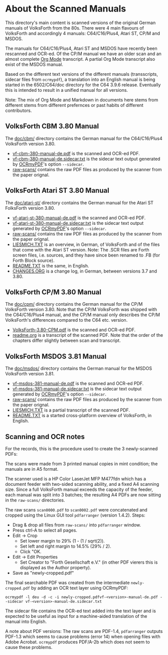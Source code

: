 # About the Scanned Manuals

This directory's main content is scanned versions of the original German
manuals of VolksForth from the 80s. There were 4 main flavours of VolksForth
and accordingly 4 manuals: C64/C16/Plus4, Atari ST, CP/M and MSDOS.

The manuals for C64/C16/Plus4, Atari ST and MSDOS have recently been rescanned
and OCR-ed. Of the CP/M manual we have an older scan and an almost complete
[Org Mode](https://orgmode.org/) transcript. A partial Org Mode transcript also
exist of the MSDOS manual.

Based on the different text versions of the different manuals (transscripts,
sidecar files from `ocrmypdf`), a translation into an English manual is being
started in the 6502/C64/doc directory for the C64 3.9.6 release. Eventually
this is intended to result in a unified manual for all versions.

Note: The mix of Org Mode and Markdown in documents here stems from different
stems from different prefernces or past habits of different contributors.

## VolksForth CBM 3.80 Manual

The [doc/cbm/](cbm) directory contains the German manual for the C64/C16/Plus4
VolksForth version 3.80.

* [vf-cbm-380-manual-de.pdf](cbm/vf-cbm-380-manual-de.pdf) is the scanned and
OCR-ed PDF.
* [vf-cbm-380-manual-de.sidecar.txt](cbm/vf-cbm-380-manual-de.sidecar.txt)
  is the sidecar text output generated by
  [OCRmyPDF](https://github.com/ocrmypdf/OCRmyPDF)'s option `--sidecar`.
* [raw-scans/](cbm/raw-scans) contains the raw PDF files as produced by the
  scanner from the paper orignal.

## VolksForth Atari ST 3.80 Manual

The [doc/atari-st/](atari-st) directory contains the German manual for the
Atari ST FolksForth version 3.80.

* [vf-atari-st-380-manual-de.pdf](atari-st/vf-atari-st-380-manual-de.pdf) is
  the scanned and OCR-ed PDF.
* [vf-atari-st-380-manual-de.sidecar.txt](atari-st/vf-atari-st-380-manual-de.sidecar.txt)
  is the sidecar text output generated by
  [OCRmyPDF](https://github.com/ocrmypdf/OCRmyPDF)'s option `--sidecar`.
* [raw-scans/](atari-st/raw-scans) contains the raw PDF files as produced by
  the scanner from the paper orignal.
* [LIESMICH.TXT](atari-st/LIESMICH.TXT) is an overview, in German,
  of VolksForth and of the files that come with the Atari ST version.
  Note: The .SCR files are Forth screen files, i.e. sources, and they have
  since been renamed to .FB (for Forth Block source).
* [README.TXT](atari-st/README.TXT) is the same, in English.
* [CHANGES.ORG](atari-st/CHANGES.ORG) is a change log, in German, between
  versions 3.7 and 3.80.

## VolksForth CP/M 3.80 Manual

The [doc/cpm/](cpm) directory contains the German manual for the CP/M
VolksForth version 3.80. Note that the CP/M VolksForth was shipped with the
C64/C16/Plus4 manual, and the CP/M manual only describes the CP/M VolksForth's
differences compared to the C64 etc. version.

* [VolksForth-3.80-CPM.pdf](cpm/VolksForth-3.80-CPM.pdf) is the scanned
  and OCR-ed PDF.
* [readme.org](cpm/readme.org) is a transcript of the scanned PDF. Note that
  the order of the chapters differ slightly between scan and transcript.

## VolksForth MSDOS 3.81 Manual

The [doc/msdos/](msdos) directory contains the German manual for the MSDOS
VolksForth version 3.81.

* [vf-msdos-381-manual-de.pdf](msdos/vf-msdos-381-manual-de.pdf) is the scanned
  and OCR-ed PDF.
* [vf-msdos-381-manual-de.sidecar.txt](msdos/vf-msdos-381-manual-de.sidecar.txt)
  is the sidecar text output generated by
  [OCRmyPDF](https://github.com/ocrmypdf/OCRmyPDF)'s option `--sidecar`.
* [raw-scans/](msdos/raw-scans) contains the raw PDF files as produced by the
  scanner from the paper orignal.
* [LIESMICH.TXT](msdos/LIESMICH.TXT) is a partial transcript of the scanned
  PDF.
* [README.TXT](msdos/README.TXT) is a started cross-platform overview of
  VolksForth, in English.

## Scanning and OCR notes

For the records, this is the procedure used to create the 3 newly-scanned PDFs:

The scans were made from 3 printed manual copies in mint condition; the manuals
are in A5 format.

The scanner used is a HP Color LaserJet MFP M477fdn which has a document feeder
with two-sided scanning ability, and a fixed A4 scanning size.
Since a full VolksForth manual exceeds the capacity of the feeder,
each manual was split into 3 batches; the resulting A4 PDFs are now sitting
in the `raw-scans/` directories.

The raw scans `scan0000.pdf` to `scan0002.pdf` were concatenated and cropped
using the Linux GUI tool `pdfarranger` (version 1.4.2). Steps:
* Drag & drop all files from `raw-scans/` into `pdfarranger` window.
* Press ctrl-A to select all pages.
* Edit -> Crop
    * Set lower margin to 29% (1 - (1 / sqrt(2)).
    * Set left and right margin to 14.5% (29% / 2).
    * Click "OK.
* Edit -> Edit Properties
    * Set Creator to "Forth Gesellschaft e.V." (in other PDF vierers this is
      displayed as the Author property).
* Save as "newly-cropped.pdf"

The final searchable PDF was created from the intermediate `newly-cropped.pdf`
by adding an OCR text layer using OCRmyPDF:

```
ocrmypdf -l deu -d -c -i newly-cropped.pdfvf-<version>-manual-de.pdf --sidecar vf-<version>-manual-de.sidecar.txt
```

The sidecar file contains the OCR-ed text added into the text layer and is
expected to be useful as input for a machine-aided translation of the manual
into English.

A note about PDF versions: The raw scans are PDF-1.4, `pdfarranger` outputs
PDF-1.3 which seems to cause problems (error 14) when opening files with
Adobe Acrobat. `ocrmypdf` produces PDF/A-2b which does not seem to cause these
problems.
